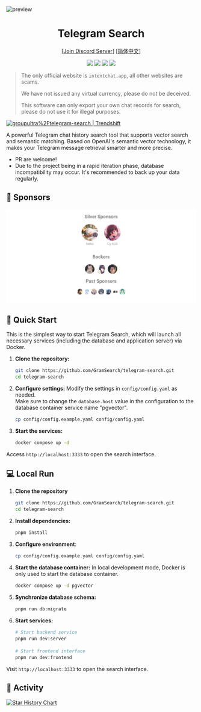 ![preview](./assets/preview.png)

<h1 align="center">Telegram Search</h1>

<p align="center">
  [<a href="https://discord.gg/NzYsmJSgCT">Join Discord Server</a>] [<a href="../README.md">简体中文</a>]
</p>

<p align="center">
  <a href="https://deepwiki.com/GramSearch/telegram-search"><img src="https://deepwiki.com/badge.svg"></a>
  <a href="https://github.com/GramSearch/telegram-search/blob/main/LICENSE"><img src="https://img.shields.io/github/license/GramSearch/telegram-search.svg?style=flat&colorA=080f12&colorB=1fa669"></a>
    <a href="https://discord.gg/NzYsmJSgCT"><img src="https://img.shields.io/badge/dynamic/json?url=https%3A%2F%2Fdiscord.com%2Fapi%2Finvites%2FNzYsmJSgCT%3Fwith_counts%3Dtrue&query=%24.approximate_member_count&suffix=%20members&logo=discord&logoColor=white&label=%20&color=7389D8&labelColor=6A7EC2"></a>
  <a href="https://t.me/+Gs3SH2qAPeFhYmU9"><img src="https://img.shields.io/badge/Telegram-%235AA9E6?logo=telegram&labelColor=FFFFFF"></a>
</p>

> The only official website is `intentchat.app`, all other websites are scams.
>
> We have not issued any virtual currency, please do not be deceived.
>
> This software can only export your own chat records for search, please do not use it for illegal purposes.

<a href="https://trendshift.io/repositories/13868" target="_blank"><img src="https://trendshift.io/api/badge/repositories/13868" alt="groupultra%2Ftelegram-search | Trendshift" style="width: 250px; height: 55px;" width="250" height="55"/></a>

A powerful Telegram chat history search tool that supports vector search and semantic matching. Based on OpenAI's semantic vector technology, it makes your Telegram message retrieval smarter and more precise.

- PR are welcome!
- Due to the project being in a rapid iteration phase, database incompatibility may occur. It's recommended to back up your data regularly.

## 💖 Sponsors

![Sponsors](https://github.com/luoling8192/luoling8192/raw/master/sponsorkit/sponsors.svg)

## 🚀 Quick Start

This is the simplest way to start Telegram Search, which will launch all necessary services (including the database and application server) via Docker.

1.  **Clone the repository:**

    ```bash
    git clone https://github.com/GramSearch/telegram-search.git
    cd telegram-search
    ```

2.  **Configure settings:**
    Modify the settings in `config/config.yaml` as needed.\
    Make sure to change the `database.host` value in the configuration to the database container service name "pgvector".
    ```bash
    cp config/config.example.yaml config/config.yaml
    ```

3.  **Start the services:**

    ```bash
    docker compose up -d
    ```

Access `http://localhost:3333` to open the search interface.

## 💻 Local Run

1.  **Clone the repository**

    ```bash
    git clone https://github.com/GramSearch/telegram-search.git
    cd telegram-search
    ```

2.  **Install dependencies:**

    ```bash
    pnpm install
    ```

3.  **Configure environment**:

    ```bash
    cp config/config.example.yaml config/config.yaml
    ```

4.  **Start the database container:**
    In local development mode, Docker is only used to start the database container.

    ```bash
    docker compose up -d pgvector
    ```

5.  **Synchronize database schema:**

    ```bash
    pnpm run db:migrate
    ```

6.  **Start services:**

    ```bash
    # Start backend service
    pnpm run dev:server

    # Start frontend interface
    pnpm run dev:frontend
    ```

Visit `http://localhost:3333` to open the search interface.

## 🚀 Activity

[![Star History Chart](https://api.star-history.com/svg?repos=luoling8192/telegram-search&type=Date)](https://star-history.com/#luoling8192/telegram-search&Date)
